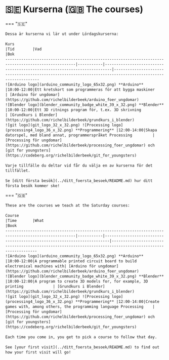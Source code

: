 # 🇸🇪 Kurserna (🇬🇧 The courses)

=== "🇸🇪"

    Dessa är kurserna vi lär ut under Lördagskurserna:

    Kurs                                                                                                 |Tid        |Vad                                                                      |Bok
    -----------------------------------------------------------------------------------------------------|-----------|-------------------------------------------------------------------------|-----------------------------------------------------------------------------------------------------------
    ![Arduino logo](arduino_community_logo_65x32.png) **Arduino**                                        |10:00-12:00|Ett kretskort som programmeras för att bygga maskiner                     | [Arduino för ungdomar](https://github.com/richelbilderbeek/arduino_foer_ungdomar)
    ![Blender logo](blender_community_badge_white_39_x_32.png) **Blender**                               |10:00-12:00|Ett 3D ritnings program för, t.ex. 3D skrivning                          | [Grundkurs i Blender](https://github.com/richelbilderbeek/grundkurs_i_blender)
    ![git logo](git_logo_32_x_32.png) ![Processing logo](processing4_logo_36_x_32.png) **Programmering** |12:00-14:00|Skapa datorspel, med bland annat, programmerspråket Processing         | [Processing för ungdomar](https://github.com/richelbilderbeek/processing_foer_ungdomar) och [git for youngsters](https://codeberg.org/richelbilderbeek/git_for_youngsters)

    Varje tillfälle du deltar vid får du välja en av kurserna för det tillfället.

    Se [ditt första besök](../ditt_foersta_besoek/README.md) hur ditt första besök kommer ske!

=== "🇬🇧"

    These are the courses we teach at the Saturday courses:

    Course                                                                                               |Time       |What                                                                    |Book
    -----------------------------------------------------------------------------------------------------|-----------|------------------------------------------------------------------------|-----------------------------------------------------------------------------------------------------------
    ![Arduino logo](arduino_community_logo_65x32.png) **Arduino**                                        |10:00-12:00|A programmable printed circuit board to build electronical machines with| [Arduino för ungdomar](https://github.com/richelbilderbeek/arduino_foer_ungdomar)
    ![Blender logo](blender_community_badge_white_39_x_32.png) **Blender**                               |10:00-12:00|A program to create 3D models for, for example, 3D printing             | [Grundkurs i Blender](https://github.com/richelbilderbeek/grundkurs_i_blender)
    ![git logo](git_logo_32_x_32.png) ![Processing logo](processing4_logo_36_x_32.png) **Programmering** |12:00-14:00|Create games with, among others, the programming language Processing    | [Processing för ungdomar](https://github.com/richelbilderbeek/processing_foer_ungdomar) och [git for youngsters](https://codeberg.org/richelbilderbeek/git_for_youngsters)

    Each time you come in, you get to pick a course to follow that day.

    See [your first visit](../ditt_foersta_besoek/README.md) to find out how your first visit will go!
